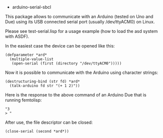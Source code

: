 * arduino-serial-sbcl

This package allows to communicate with an Arduino (tested on Uno and
Due) using its USB connected serial port (usually /dev/ttyACM0) on
Linux.

Please see test-serial.lisp for a usage example (how to load the asd
system with ASDF).

In the easiest case the device can be opened like this:

```
(defparameter *ard* 
  (multiple-value-list
   (open-serial (first (directory "/dev/ttyACM0")))))
```

Now it is possible to communicate with the Arduino using character strings:

```
(destructuring-bind (str fd) *ard*
  (talk-arduino fd str "(+ 1 2)"))
```

Here is the response to the above command of an Arduino Due that is
running femtolisp:

```
"3
> "
```

After use, the file descriptor can be closed:
```
(close-serial (second *ard*))
```


